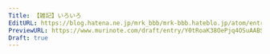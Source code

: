 ```yaml
---
Title: 【雑記】いろいろ
EditURL: https://blog.hatena.ne.jp/mrk_bbb/mrk-bbb.hateblo.jp/atom/entry/6802418398571598070
PreviewURL: https://www.murinote.com/draft/entry/Y0tRoaK38OePjq4OSuAABSKopo0
Draft: true
---
```


